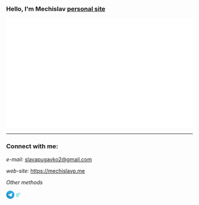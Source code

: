 ### Hello, I'm Mechislav [personal site](https://pugavkomm.github.io/#/)

![image](https://github.com/Pugavkomm/Pugavkomm-github-stats/blob/master/generated/languages.svg) 


---
### Connect with me:
_e-mail:_ [slavapugavko2@gmail.com]

_web-site:_ https://mechislavp.me

_Other methods_

[<img align="left" alt="gmail.com" width="22px" src="icons/Telegram.png" />][telegram]
[<img align="left" alt="gmail.com" width="22px" src="icons/rg.png" />][resgate]




[slavapugavko2@gmail.com]: slavapugavko2@gmail.com
[telegram]: https://t.me/Mechislav
[resgate]: https://www.researchgate.net/profile/Mechislav-Pugavko
